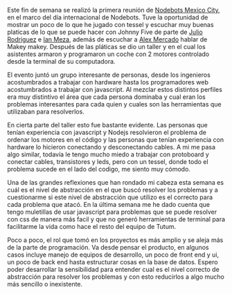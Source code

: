Este fin de semana se realizó la primera reunión de [Nodebots Mexico City](http://nodebots.mx/), en el marco del día internacional de Nodebots. Tuve la oportunidad de mostrar un poco de lo que he jugado con tessel y escuchar muy buenas platicas de lo que se puede hacer con Johnny Five de parte de [Julio Rodriguez](https://twitter.com/_jurasec) e [Ian Meza](https://twitter.com/iMz69), además de escuchar a [Alex Mercado](https://twitter.com/alexmarket) hablar de Makey makey. Después de las pláticas se dio un taller y en el cual los asistentes armaron y programaron un coche con 2 motores controlado desde la terminal de su computadora.

El evento juntó un grupo interesante de personas, desde los ingenieros acostumbrados a trabajar con hardware hasta los  programadores web acostumbrados a trabajar con javascript. Al mezclar estos distintos perfiles era muy distintivo el área que cada persona dominaba y cual eran los problemas interesantes para cada quien y cuales son las herramientas que utilizaban para resolverlos.

En cierta parte del taller esto fue bastante evidente. Las personas que tenían experiencia con javascript y Nodejs resolvieron el problema de ordenar los motores en el código y las personas que tenían experiencia con hardware lo hicieron conectando y desconectando cables. A mi me pasa algo similar, todavía le tengo mucho miedo a trabajar con protoboard y conectar cables, transistores y leds, pero con un tessel, donde todo el problema sucede en el lado del codigo, me siento muy cómodo.

Una de las grandes reflexiones que han rondado mi cabeza esta semana es cuál es el nivel de abstracción en el que buscó resolver los problemas y a cuestionarme si este nivel de abstracción que utilizo es el correcto para cada problema que atacó. En la última semana me he dado cuenta que tengo muletillas de usar javascript para problemas que se puede resolver con css de manera más facil y que no generó herramientas de terminal para facilitarme la vida como hace el resto del equipo de Tutum.

Poco a poco, el rol que tomó en los proyectos es más amplio y se aleja más de la parte de programación. Va desde pensar el producto, en algunos casos incluye manejo de equipos de desarrollo, un poco de front end y ui, un poco de back end hasta estructurar cosas en la base de datos. Espero poder desarrollar la sensibilidad para entender cual es el nivel correcto de abstracción para resolver los problemas y con esto reducirlos a algo mucho más sencillo o inexistente.